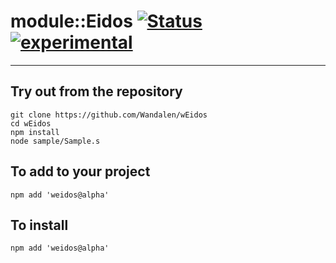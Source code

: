 
# module::Eidos  [![Status](https://github.com/Wandalen/wEidos/workflows/publish/badge.svg)](https://github.com/Wandalen/wEidos/actions?query=workflow%3Apublish) [![experimental](https://img.shields.io/badge/stability-experimental-orange.svg)](https://github.com/emersion/stability-badges#experimental)

___

## Try out from the repository
```
git clone https://github.com/Wandalen/wEidos
cd wEidos
npm install
node sample/Sample.s
```

## To add to your project
```
npm add 'weidos@alpha'
```


## To install
```
npm add 'weidos@alpha'
```

